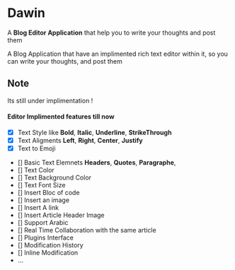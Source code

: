 # Dawin

A **Blog Editor Application** that help you to write your thoughts and post them

A Blog Application that have an implimented rich text editor within it, so you can write your thoughts, and post them

## Note

Its still under implimentation !

#### Editor Implimented features till now

- [x] Text Style like **Bold**, **Italic**, **Underline**, **StrikeThrough**
- [x] Text Aligments **Left**, **Right**, **Center**, **Justify**
- [x] Text to Emoji
- [] Basic Text Elemnets **Headers**, **Quotes**, **Paragraphe**,
- [] Text Color
- [] Text Background Color
- [] Text Font Size
- [] Insert Bloc of code
- [] Insert an image
- [] Insert A link
- [] Insert Article Header Image
- [] Support Arabic
- [] Real Time Collaboration with the same article
- [] Plugins Interface
- [] Modification History
- [] Inline Modification
- ...
